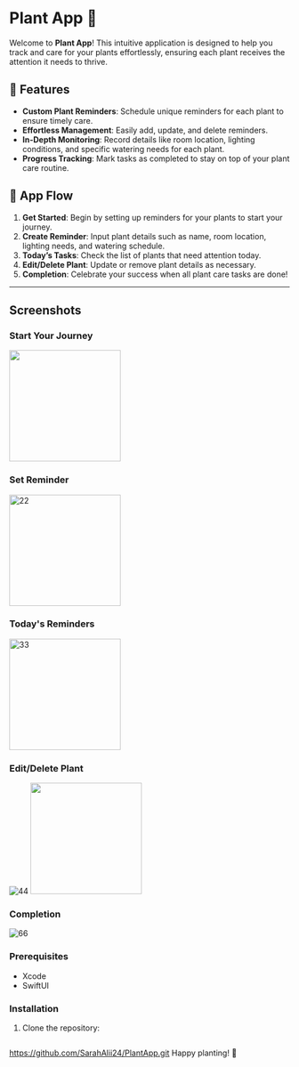 # Plant App 🌱

Welcome to **Plant App**! This intuitive application is designed to help you track and care for your plants effortlessly, ensuring each plant receives the attention it needs to thrive.

## 🌟 Features

- **Custom Plant Reminders**: Schedule unique reminders for each plant to ensure timely care.
- **Effortless Management**: Easily add, update, and delete reminders.
- **In-Depth Monitoring**: Record details like room location, lighting conditions, and specific watering needs for each plant.
- **Progress Tracking**: Mark tasks as completed to stay on top of your plant care routine.

## 🚀 App Flow

1. **Get Started**: Begin by setting up reminders for your plants to start your journey.
2. **Create Reminder**: Input plant details such as name, room location, lighting needs, and watering schedule.
3. **Today’s Tasks**: Check the list of plants that need attention today.
4. **Edit/Delete Plant**: Update or remove plant details as necessary.
5. **Completion**: Celebrate your success when all plant care tasks are done!

---
## Screenshots

### Start Your Journey

<img src="https://github.com/user-attachments/assets/90cd92ad-995c-4c7f-9fc0-76c18ebb3c8d" width="200">

### Set Reminder
<img src="273" alt="22" src="https://github.com/user-attachments/assets/dedfcc1b-a9e4-4aaf-862f-38b5e389553d" width="200">

### Today's Reminders

<img src="272" alt="33" src="https://github.com/user-attachments/assets/76c165ab-cb27-425c-9cc4-19726cf9b036" width="200">

### Edit/Delete Plant

<img src="274" alt="44" src="https://github.com/user-attachments/assets/ae295de7-4696-4a07-8051-2ed5588a2190">
<img src="https://github.com/user-attachments/assets/b0fe13bb-b6aa-4721-895f-aa75e2860d74" width="200">


### Completion
<img src="271" alt="66" src="https://github.com/user-attachments/assets/df48e51f-6eb6-4692-a7cd-d38ed4f4f4ef">

### Prerequisites

- Xcode 
- SwiftUI

 ### Installation

1. Clone the repository:
   ```bash
  https://github.com/SarahAlii24/PlantApp.git
Happy planting! 🌿
